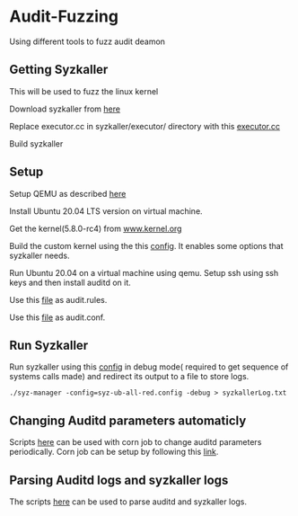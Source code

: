 # Audit-Fuzzing
Using different tools to fuzz audit deamon

## Getting Syzkaller
This will be used to fuzz the linux kernel

Download syzkaller from [here](https://github.com/google/syzkaller)

Replace executor.cc in syzkaller/executor/ directory with this [executor.cc](https://github.com/punnal/Audit-Fuzzing/tree/master/syzkaller/syz-executor)

Build syzkaller

## Setup
Setup QEMU as described [here](https://github.com/google/syzkaller/blob/master/docs/linux/setup_ubuntu-host_qemu-vm_x86-64-kernel.md#qemu)

Install Ubuntu 20.04 LTS version on virtual machine.

Get the kernel(5.8.0-rc4) from www.kernel.org

Build the custom kernel using the this [config](https://github.com/punnal/Audit-Fuzzing/blob/master/custom_kernel_config/kernel.config). It enables some options that syzkaller needs.

Run Ubuntu 20.04 on a virtual machine using qemu. Setup ssh using ssh
keys and then install auditd on it.

Use this [file](https://github.com/punnal/Audit-Fuzzing/blob/master/auditd/audit.rules) as audit.rules.

Use this [file](https://github.com/punnal/Audit-Fuzzing/blob/master/auditd/auditd.conf) as audit.conf.

## Run Syzkaller

Run syzkaller using this [config](https://github.com/punnal/Audit-Fuzzing/tree/master/syzkaller/syzkallerConfig) in debug mode( required to get sequence of systems calls made) and redirect its output to a file to store logs.
```
./syz-manager -config=syz-ub-all-red.config -debug > syzkallerLog.txt

```

## Changing Auditd parameters automaticly
Scripts [here](https://github.com/punnal/Audit-Fuzzing/tree/master/change_auditd_parameters) can be used with corn job to change auditd parameters periodically. Corn job can be setup by following this [link](https://www.geeksforgeeks.org/how-to-setup-cron-jobs-in-ubuntu/).

## Parsing Auditd logs and syzkaller logs
The scripts [here](https://github.com/punnal/Audit-Fuzzing/tree/master/parse_logs) can be used to parse auditd and syzkaller logs.

